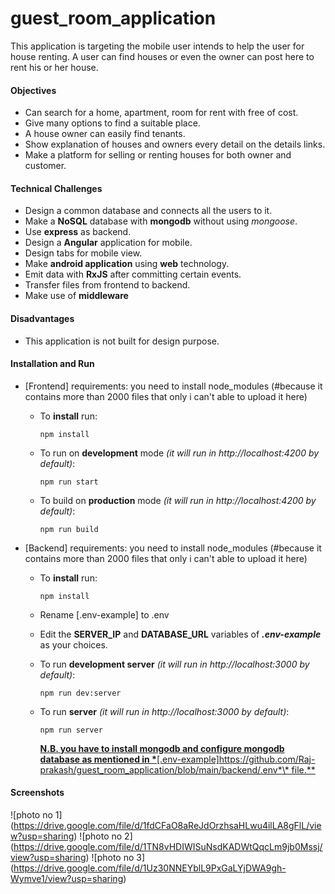 # guest_room_application
This application is targeting the mobile user intends to help the user for house renting. A user can find houses or even the owner can post here to rent his or her house.

#### Objectives

- Can search for a home, apartment, room for rent with free of cost.
- Give many options to find a suitable place.
- A house owner can easily find tenants.
- Show explanation of houses and owners every detail on the details links.
- Make a platform for selling or renting houses for both owner and customer.

#### Technical Challenges

- Design a common database and connects all the users to it.
- Make a **NoSQL** database with **mongodb** without using _mongoose_.
- Use **express** as backend.
- Design a **Angular** application for mobile.
- Design tabs for mobile view.
- Make **android application** using **web** technology.
- Emit data with **RxJS** after committing certain events.
- Transfer files from frontend to backend.
- Make use of **middleware**

#### Disadvantages

- This application is not built for design purpose.
#### Installation and Run

- [Frontend]
requirements:
you need to install node_modules (#because it contains more than 2000 files that only i can't able to upload it here)

  - To **install** run:

    ```
    npm install
    ```

  - To run on **development** mode _(it will run in http://localhost:4200 by default)_:

    ```
    npm run start
    ```

  - To build on **production** mode _(it will run in http://localhost:4200 by default)_:
    ```
    npm run build
    ```

- [Backend]
requirements:
you need to install node_modules (#because it contains more than 2000 files that only i can't able to upload it here)

  - To **install** run:

    ```
    npm install
    ```

  - Rename [.env-example] to .env

  - Edit the **SERVER_IP** and **DATABASE_URL** variables of **_.env-example_** as your choices.

  - To run **development server** _(it will run in http://localhost:3000 by default)_:

    ```
    npm run dev:server
    ```

  - To run **server** _(it will run in http://localhost:3000 by default)_:
    ```
    npm run server
    ```
    <u>**N.B. you have to install mongodb and configure mongodb database as mentioned in \***[.env-example]https://github.com/Raj-prakash/guest_room_application/blob/main/backend/.env*\* file.**</u>

#### Screenshots

![photo no 1] (https://drive.google.com/file/d/1fdCFaO8aReJdOrzhsaHLwu4ilLA8gFlL/view?usp=sharing)
![photo no 2] (https://drive.google.com/file/d/1TN8vHDIWISuNsdKADWtQqcLm9jb0Mssj/view?usp=sharing)
![photo no 3] (https://drive.google.com/file/d/1Uz30NNEYblL9PxGaLYjDWA9gh-Wymve1/view?usp=sharing)

